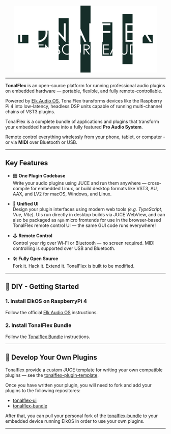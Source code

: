 <p align="center">
  <img src="/assets/tonalflex-logo.png" alt="Logotype" width="450"/>
</p>

---

**TonalFlex** is an open-source platform for running professional audio plugins on embedded hardware — portable, flexible, and fully remote-controllable.

Powered by [Elk Audio OS](https://elk.audio/os/), TonalFlex transforms devices like the Raspberry Pi 4 into low-latency, headless DSP units capable of running multi-channel chains of VST3 plugins.

TonalFlex is a complete bundle of applications and plugins that transform your embedded hardware into a fully featured **Pro Audio System**.

Remote control everything wirelessly from your phone, tablet, or computer - or via **MIDI** over Bluetooth or USB.

---

## Key Features

- 🎛 **One Plugin Codebase**  
  Write your audio plugins using JUCE and run them anywhere — cross-compile for embedded Linux, or build desktop formats like VST3, AU, AAX, and LV2 for macOS, Windows, and Linux.

- 📱 **Unified UI**  
  Design your plugin interfaces using modern web tools _(e.g. TypeScript, Vue, Vite)_. UIs run directly in desktop builds via JUCE WebView, and can also be packaged as `npm` micro frontends for use in the browser-based TonalFlex remote control UI — the same GUI code runs everywhere!

- 🕹️ **Remote Control**  
  Control your rig over Wi-Fi or Bluetooth — no screen required. MIDI controlling is supported over USB and Bluetooth.

- 🛠 **Fully Open Source**  
  Fork it. Hack it. Extend it. TonalFlex is built to be modified.

---

## 🚀 DIY - Getting Started

### 1. **Install ElkOS on RaspberryPi 4**

Follow the official [Elk Audio OS](https://github.com/elk-audio/elk-pi) instructions.

### 2. **Install TonalFlex Bundle**

Follow the [Tonalflex Bundle](https://github.com/tonalflex/tonalflex-bundle.git) instructions.

---

## 🧪 Develop Your Own Plugins

Tonalflex provide a custom JUCE template for writing your own compatible plugins — see the [tonalflex-plugin-template](https://github.com/tonalflex/tonalflex-plugin-template).

Once you have written your plugin, you will need to fork and add your plugins to the following repositores:

- [tonalflex-ui](https://github.com/tonalflex/tonalflex-ui)
- [tonalflex-bundle](https://github.com/tonalflex/tonalflex-bundle)

After that, you can pull your personal fork of the [tonalflex-bundle](https://github.com/tonalflex/tonalflex-bundle) to your embedded device running ElkOS in order to use your own plugins.

---
